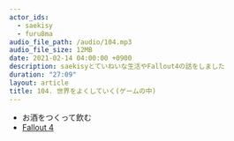 ```yaml
---
actor_ids:
  - saekisy
  - furu8ma
audio_file_path: /audio/104.mp3
audio_file_size: 12MB
date: 2021-02-14 04:00:00 +0900
description: saekisyとていねいな生活やFallout4の話をしました
duration: "27:09"
layout: article
title: 104. 世界をよくしていく(ゲームの中)
---
```


- お酒をつくって飲む
- [Fallout 4](https://fallout.bethesda.net/ja/games/fallout-4)

